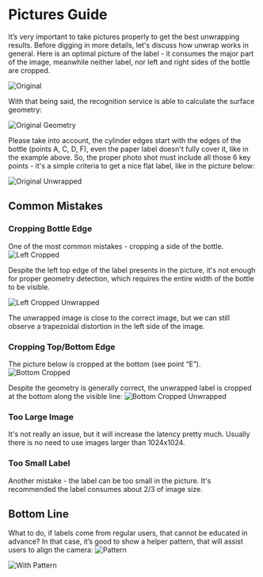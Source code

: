 # Pictures Guide
It’s very important to take pictures properly to get the best 
unwrapping results.
Before digging in more details, let's discuss how unwrap 
works in general.
Here is an optimal picture of the label - it consumes 
the major part of the image, meanwhile neither label,
nor left and right sides of the bottle are cropped.

![Original](./PicturesGuideSamples/original.jpg)

With that being said, the recognition service is able to calculate the surface geometry:

![Original Geometry](./PicturesGuideSamples/original-geometry.png)

Please take into account, the cylinder edges start with the edges 
of the bottle (points A, C, D, F), even the paper label doesn't 
fully cover it, like in the example above. So, the proper photo 
shot must include all those 6 key points - it's a simple criteria 
to get a nice flat label, like in the picture below:

![Original Unwrapped](./PicturesGuideSamples/original-unwrapped.jpg)

## Common Mistakes
### Cropping Bottle Edge
One of the most common mistakes - cropping a side of the bottle.
![Left Cropped](./PicturesGuideSamples/left-crop.jpg)

Despite the left top edge of the label presents in the picture, 
it's not enough for proper geometry detection, which requires the entire width of 
the bottle to be visible.

![Left Cropped Unwrapped](./PicturesGuideSamples/left-crop-unwrapped.jpg)

The unwrapped image is close to the correct image, 
but we can still observe a trapezoidal distortion in the left side 
of the image.

### Cropping Top/Bottom Edge
The picture below is cropped at the bottom (see point “E”). 
![Bottom Cropped](./PicturesGuideSamples/bottom-crop.jpg)

Despite the geometry is generally correct, the unwrapped label is cropped at
the bottom along the visible line:
![Bottom Cropped Unwrapped](./PicturesGuideSamples/bottom-crop-unwrapped.jpg)

### Too Large Image
It's not really an issue, but it will increase the latency pretty much. Usually there
is no need to use images larger than 1024x1024.

### Too Small Label
Another mistake - the label can be too small in the picture. It's recommended the label
consumes about 2/3 of image size. 

## Bottom Line
What to do, if labels come from regular users, that cannot be educated in advance? In that case,
it’s good to show a helper pattern, that will assist users to align the camera:
![Pattern](./PicturesGuideSamples/pattern.png)

![With Pattern](./PicturesGuideSamples/with-pattern.jpg)


